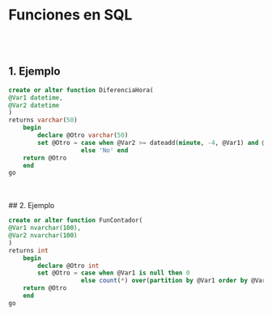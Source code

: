 # Funciones en SQL


<br />
<br />

## 1. Ejemplo


```sql
create or alter function DiferenciaHora(
@Var1 datetime,
@Var2 datetime
)
returns varchar(50)
	begin
		declare @Otro varchar(50)
		set @Otro = case when @Var2 >= dateadd(minute, -4, @Var1) and @Var2 <= @Var1 then 'Si'
					else 'No' end
	return @Otro
	end
go
```

<br />
<br />
## 2. Ejemplo

```sql
create or alter function FunContador(
@Var1 nvarchar(100),
@Var2 nvarchar(100)
)
returns int
	begin
		declare @Otro int
		set @Otro = case when @Var1 is null then 0
					else count(*) over(partition by @Var1 order by @Var2) end
	return @Otro
	end
go
```


